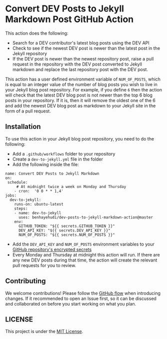 # Convert DEV Posts to Jekyll Markdown Post GitHub Action

This action does the following:

* Search for a DEV contributor's latest blog posts using the DEV API
* Check to see if the newest DEV post is newer than the latest post in the Jekyll repository
* If the DEV post is newer than the newest repository post, raise a pull request in the repository with the DEV post converted to Jekyll markdown and replace the last repository post with the DEV post.

This action has a user defined environment variable of `NUM_OF_POSTS`, which is equal to an integer value of the number of blog posts you wish to live in your Jekyll blog post repository. For example, if you define `6` then the action will check that the latest DEV blog post is not newer than the top 6 blog posts in your repository. If it is, then it will remove the oldest one of the 6 and add the newest DEV blog post as markdown to your Jekyll site in the form of a pull request.

## Installation

To use this action in your Jekyll blog post repository, you need to do the following:

* Add a `.github/workflows` folder to your repository
* Create a `dev-to-jekyll.yml` file in the folder
* Add the following inside the file:

```
name: Convert DEV Posts to Jekyll Markdown
on:
 schedule:
     # At midnight twice a week on Monday and Thursday
    - cron:  '0 0 * * 1,4'
jobs:
  dev-to-jekyll:
    runs-on: ubuntu-latest
    steps:
    - name: dev-to-jekyll
      uses: benhayehudi/dev-posts-to-jekyll-markdown-action@master
    env:
      GITHUB_TOKEN: "${{ secrets.GITHUB_TOKEN }}"
      DEV_API_KEY: "${{ secrets.DEV_API_KEY }}"
      NUM_OF_POSTS: "${{ secrets.NUM_OF_POSTS }}"
```

* Add the `DEV_API_KEY` and `NUM_OF_POSTS` environment variables to your [GitHub repository's encrypted secrets](https://help.github.com/en/actions/configuring-and-managing-workflows/creating-and-storing-encrypted-secrets)
* Every Monday and Thursday at midnight this action will run. If there are any new DEV posts during that time, the action will create the relevant pull requests for you to review.

## Contributing

We welcome contributions! Please follow the [GitHub flow](https://guides.github.com/introduction/flow/) when introducing changes. If it recommended to open an Issue first, so it can be discussed and collaborated on before you start working on what you plan.

## LICENSE

This project is under the [MIT License](LICENSE.txt).

